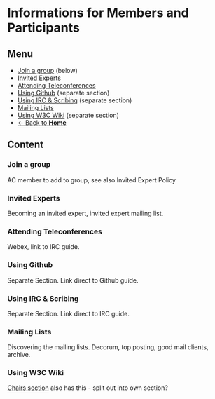 # Informations for Members and Participants
## Menu
* [Join a group](#) (below)
* [Invited Experts](#)
* [Attending Teleconferences](#)
* [Using Github](#) (separate section)
* [Using IRC & Scribing](#) (separate section)
* [Mailing Lists](#)
* [Using W3C Wiki](#) (separate section)
* [<- Back to **Home**](index.md#)

## Content
### Join a group 
AC member to add to group, see also Invited Expert Policy

### Invited Experts
Becoming an invited expert, invited expert mailing list.

### Attending Teleconferences
Webex, link to IRC guide.

### Using Github
Separate Section. Link direct to Github guide.

### Using IRC & Scribing
Separate Section. Link direct to IRC guide.

### Mailing Lists
Discovering the mailing lists. Decorum, top posting, good mail clients, archive.

### Using W3C Wiki
[Chairs section](../chairs/tools.md#) also has this - split out into own section?
